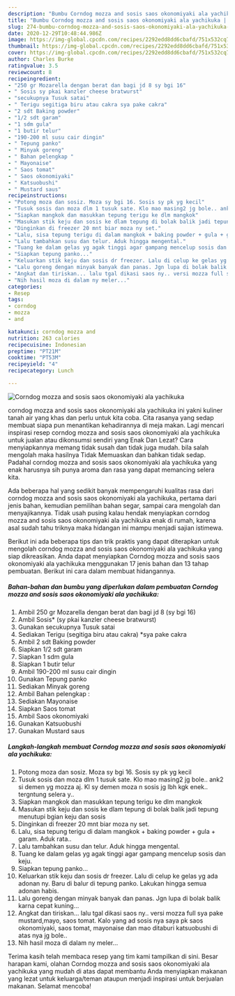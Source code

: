```yaml
---
description: "Bumbu Corndog mozza and sosis saos okonomiyaki ala yachikuka | Cara Buat Corndog mozza and sosis saos okonomiyaki ala yachikuka Yang Bisa Manjain Lidah"
title: "Bumbu Corndog mozza and sosis saos okonomiyaki ala yachikuka | Cara Buat Corndog mozza and sosis saos okonomiyaki ala yachikuka Yang Bisa Manjain Lidah"
slug: 274-bumbu-corndog-mozza-and-sosis-saos-okonomiyaki-ala-yachikuka-cara-buat-corndog-mozza-and-sosis-saos-okonomiyaki-ala-yachikuka-yang-bisa-manjain-lidah
date: 2020-12-29T10:48:44.986Z
image: https://img-global.cpcdn.com/recipes/2292edd8dd6cbafd/751x532cq70/corndog-mozza-and-sosis-saos-okonomiyaki-ala-yachikuka-foto-resep-utama.jpg
thumbnail: https://img-global.cpcdn.com/recipes/2292edd8dd6cbafd/751x532cq70/corndog-mozza-and-sosis-saos-okonomiyaki-ala-yachikuka-foto-resep-utama.jpg
cover: https://img-global.cpcdn.com/recipes/2292edd8dd6cbafd/751x532cq70/corndog-mozza-and-sosis-saos-okonomiyaki-ala-yachikuka-foto-resep-utama.jpg
author: Charles Burke
ratingvalue: 3.5
reviewcount: 8
recipeingredient:
- "250 gr Mozarella dengan berat dan bagi jd 8 sy bgi 16"
- " Sosis sy pkai kanzler cheese bratwurst"
- "secukupnya Tusuk satai"
- " Terigu segitiga biru atau cakra sya pake cakra"
- "2 sdt Baking powder"
- "1/2 sdt garam"
- "1 sdm gula"
- "1 butir telur"
- "190-200 ml susu cair dingin"
- " Tepung panko"
- " Minyak goreng"
- " Bahan pelengkap "
- " Mayonaise"
- " Saos tomat"
- " Saos okonomiyaki"
- " Katsuobushi"
- " Mustard saus"
recipeinstructions:
- "Potong moza dan sosiz. Moza sy bgi 16. Sosis sy pk yg kecil"
- "Tusuk sosis dan moza dlm 1 tusuk sate. Klo mao masing2 jg bole.. ank2 si demen yg mozza aj. Kl sy demen moza n sosis jg lbh kgk enek.. tergntung selera y.."
- "Siapkan mangkok dan masukkan tepung terigu ke dlm mangkok"
- "Masukan stik keju dan sosis ke dlam tepung di bolak balik jadi tepung menutupi bgian keju dan sosis"
- "Dinginkan di freezer 20 mnt biar moza ny set."
- "Lalu, sisa tepung terigu di dalam mangkok + baking powder + gula + garam. Aduk rata.."
- "Lalu tambahkan susu dan telur. Aduk hingga mengental."
- "Tuang ke dalam gelas yg agak tinggi agar gampang mencelup sosis dan keju."
- "Siapkan tepung panko..."
- "Keluarkan stik keju dan sosis dr freezer. Lalu di celup ke gelas yg ada adonan ny. Baru di balur di tepung panko. Lakukan hingga semua adonan habis."
- "Lalu goreng dengan minyak banyak dan panas. Jgn lupa di bolak balik karna cepat kuning..."
- "Angkat dan tiriskan... lalu tgal dikasi saos ny.. versi mozza full sya pake mustard,mayo, saos tomat. Kalo yang ad sosis nya saya pk saos okonomiyaki, saos tomat, mayonaise dan mao ditaburi katsuobushi di atas nya jg bole.."
- "Nih hasil moza di dalam ny meler..."
categories:
- Resep
tags:
- corndog
- mozza
- and

katakunci: corndog mozza and 
nutrition: 263 calories
recipecuisine: Indonesian
preptime: "PT21M"
cooktime: "PT53M"
recipeyield: "4"
recipecategory: Lunch

---
```



![Corndog mozza and sosis saos okonomiyaki ala yachikuka](https://img-global.cpcdn.com/recipes/2292edd8dd6cbafd/751x532cq70/corndog-mozza-and-sosis-saos-okonomiyaki-ala-yachikuka-foto-resep-utama.jpg)


corndog mozza and sosis saos okonomiyaki ala yachikuka ini yakni kuliner tanah air yang khas dan perlu untuk kita coba. Cita rasanya yang sedap membuat siapa pun menantikan kehadirannya di meja makan.
Lagi mencari inspirasi resep corndog mozza and sosis saos okonomiyaki ala yachikuka untuk jualan atau dikonsumsi sendiri yang Enak Dan Lezat? Cara menyiapkannya memang tidak susah dan tidak juga mudah. bila salah mengolah maka hasilnya Tidak Memuaskan dan bahkan tidak sedap. Padahal corndog mozza and sosis saos okonomiyaki ala yachikuka yang enak harusnya sih punya aroma dan rasa yang dapat memancing selera kita.

Ada beberapa hal yang sedikit banyak mempengaruhi kualitas rasa dari corndog mozza and sosis saos okonomiyaki ala yachikuka, pertama dari jenis bahan, kemudian pemilihan bahan segar, sampai cara mengolah dan menyajikannya. Tidak usah pusing kalau hendak menyiapkan corndog mozza and sosis saos okonomiyaki ala yachikuka enak di rumah, karena asal sudah tahu triknya maka hidangan ini mampu menjadi sajian istimewa.




Berikut ini ada beberapa tips dan trik praktis yang dapat diterapkan untuk mengolah corndog mozza and sosis saos okonomiyaki ala yachikuka yang siap dikreasikan. Anda dapat menyiapkan Corndog mozza and sosis saos okonomiyaki ala yachikuka menggunakan 17 jenis bahan dan 13 tahap pembuatan. Berikut ini cara dalam membuat hidangannya.

<!--inarticleads1-->

##### Bahan-bahan dan bumbu yang diperlukan dalam pembuatan Corndog mozza and sosis saos okonomiyaki ala yachikuka:

1. Ambil 250 gr Mozarella dengan berat dan bagi jd 8 (sy bgi 16)
1. Ambil  Sosis* (sy pkai kanzler cheese bratwurst)
1. Gunakan secukupnya Tusuk satai
1. Sediakan  Terigu (segitiga biru atau cakra) *sya pake cakra
1. Ambil 2 sdt Baking powder
1. Siapkan 1/2 sdt garam
1. Siapkan 1 sdm gula
1. Siapkan 1 butir telur
1. Ambil 190-200 ml susu cair dingin
1. Gunakan  Tepung panko
1. Sediakan  Minyak goreng
1. Ambil  Bahan pelengkap :
1. Sediakan  Mayonaise
1. Siapkan  Saos tomat
1. Ambil  Saos okonomiyaki
1. Gunakan  Katsuobushi
1. Gunakan  Mustard saus




<!--inarticleads2-->

##### Langkah-langkah membuat Corndog mozza and sosis saos okonomiyaki ala yachikuka:

1. Potong moza dan sosiz. Moza sy bgi 16. Sosis sy pk yg kecil
1. Tusuk sosis dan moza dlm 1 tusuk sate. Klo mao masing2 jg bole.. ank2 si demen yg mozza aj. Kl sy demen moza n sosis jg lbh kgk enek.. tergntung selera y..
1. Siapkan mangkok dan masukkan tepung terigu ke dlm mangkok
1. Masukan stik keju dan sosis ke dlam tepung di bolak balik jadi tepung menutupi bgian keju dan sosis
1. Dinginkan di freezer 20 mnt biar moza ny set.
1. Lalu, sisa tepung terigu di dalam mangkok + baking powder + gula + garam. Aduk rata..
1. Lalu tambahkan susu dan telur. Aduk hingga mengental.
1. Tuang ke dalam gelas yg agak tinggi agar gampang mencelup sosis dan keju.
1. Siapkan tepung panko...
1. Keluarkan stik keju dan sosis dr freezer. Lalu di celup ke gelas yg ada adonan ny. Baru di balur di tepung panko. Lakukan hingga semua adonan habis.
1. Lalu goreng dengan minyak banyak dan panas. Jgn lupa di bolak balik karna cepat kuning...
1. Angkat dan tiriskan... lalu tgal dikasi saos ny.. versi mozza full sya pake mustard,mayo, saos tomat. Kalo yang ad sosis nya saya pk saos okonomiyaki, saos tomat, mayonaise dan mao ditaburi katsuobushi di atas nya jg bole..
1. Nih hasil moza di dalam ny meler...




Terima kasih telah membaca resep yang tim kami tampilkan di sini. Besar harapan kami, olahan Corndog mozza and sosis saos okonomiyaki ala yachikuka yang mudah di atas dapat membantu Anda menyiapkan makanan yang lezat untuk keluarga/teman ataupun menjadi inspirasi untuk berjualan makanan. Selamat mencoba!

